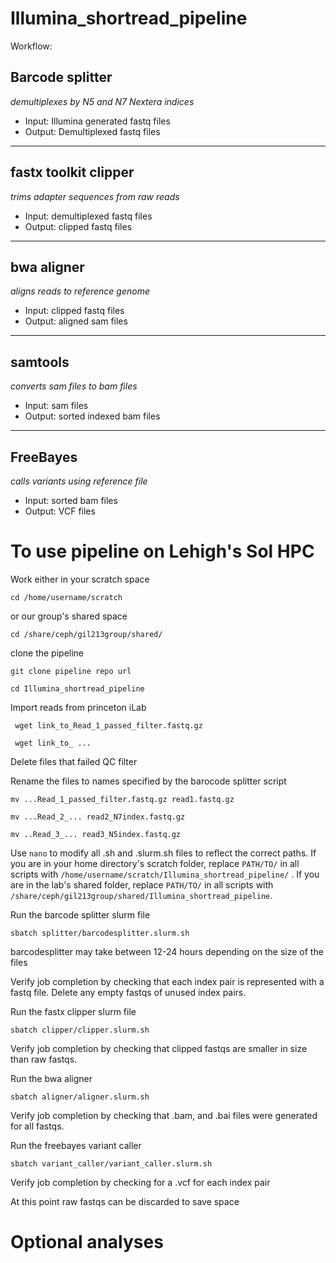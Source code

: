 # Illumina_shortread_pipeline

Workflow: 

## Barcode splitter 
*demultiplexes by N5 and N7 Nextera indices* 
- Input: Illumina generated fastq files 
- Output: Demultiplexed fastq files 
---
## fastx toolkit clipper 
*trims adapter sequences from raw reads* 
- Input: demultiplexed fastq files
- Output: clipped fastq files  
---
## bwa aligner 
*aligns reads to reference genome* 
- Input: clipped fastq files
- Output: aligned sam files 
---
## samtools 
*converts sam files to bam files* 
- Input: sam files
- Output: sorted indexed bam files   
---
## FreeBayes 
*calls variants using reference file* 
- Input: sorted bam files
- Output: VCF files  

# To use pipeline on Lehigh's Sol HPC

Work either in your scratch space  

`cd /home/username/scratch`

or our group's shared space

`cd /share/ceph/gil213group/shared/`

clone the pipeline 

`git clone pipeline repo url`

`cd Illumina_shortread_pipeline`


Import reads from princeton iLab 

` wget link_to_Read_1_passed_filter.fastq.gz`

` wget link_to_ ...`

 Delete files that failed QC filter
 
 Rename the files to names specified by the barocode splitter script 
 
 `mv ...Read_1_passed_filter.fastq.gz read1.fastq.gz`
 
 `mv ...Read_2_... read2_N7index.fastq.gz`
 
 `mv ..Read_3_... read3_N5index.fastq.gz`
 
Use `nano` to modify all .sh and .slurm.sh files to reflect the correct paths. If you are in your home directory's scratch folder, replace `PATH/TO/` in all scripts with `/home/username/scratch/Illumina_shortread_pipeline/` . If you are in the lab's shared folder, replace `PATH/TO/` in all scripts with `/share/ceph/gil213group/shared/Illumina_shortread_pipeline`.

Run the barcode splitter slurm file

`sbatch splitter/barcodesplitter.slurm.sh`

barcodesplitter may take between 12-24 hours depending on the size of the files

Verify job completion by checking that each index pair is represented with a fastq file. Delete any empty fastqs of unused index pairs. 

Run the fastx clipper slurm file

`sbatch clipper/clipper.slurm.sh` 

Verify job completion by checking that clipped fastqs are smaller in size than raw fastqs. 

Run the bwa aligner 

`sbatch aligner/aligner.slurm.sh` 

Verify job completion by checking that .bam, and .bai files were generated for all fastqs. 

Run the freebayes variant caller 

`sbatch variant_caller/variant_caller.slurm.sh` 

Verify job completion by checking for a .vcf for each index pair

At this point raw fastqs can be discarded to save space 

# Optional analyses


